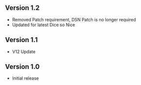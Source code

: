 ## Version 1.2
- Removed Patch requirement, DSN Patch is no longer required
- Updated for latest Dice so Nice

## Version 1.1
- V12 Update

## Version 1.0
- Initial release

